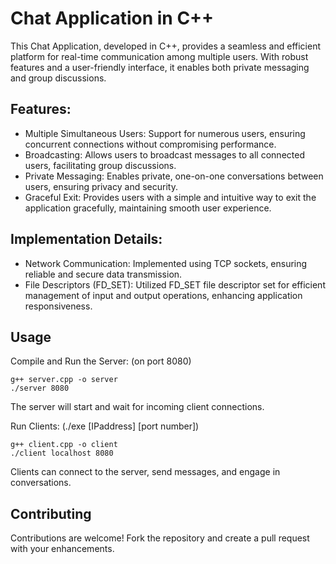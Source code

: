 # Chat Application in C++

This Chat Application, developed in C++, provides a seamless and efficient platform for real-time communication among multiple users. With robust features and a user-friendly interface, it enables both private messaging and group discussions.

## Features:
- Multiple Simultaneous Users: Support for numerous users, ensuring concurrent connections without compromising performance.
- Broadcasting: Allows users to broadcast messages to all connected users, facilitating group discussions.
- Private Messaging: Enables private, one-on-one conversations between users, ensuring privacy and security.
- Graceful Exit: Provides users with a simple and intuitive way to exit the application gracefully, maintaining smooth user experience.

## Implementation Details:
- Network Communication: Implemented using TCP sockets, ensuring reliable and secure data transmission.
- File Descriptors (FD_SET): Utilized FD_SET file descriptor set for efficient management of input and output operations, enhancing application responsiveness.

## Usage
Compile and Run the Server: (on port 8080)
```
g++ server.cpp -o server
./server 8080
```

The server will start and wait for incoming client connections.

Run Clients: (./exe [IPaddress] [port number])
```
g++ client.cpp -o client
./client localhost 8080
```

Clients can connect to the server, send messages, and engage in conversations.

## Contributing
Contributions are welcome! Fork the repository and create a pull request with your enhancements.
